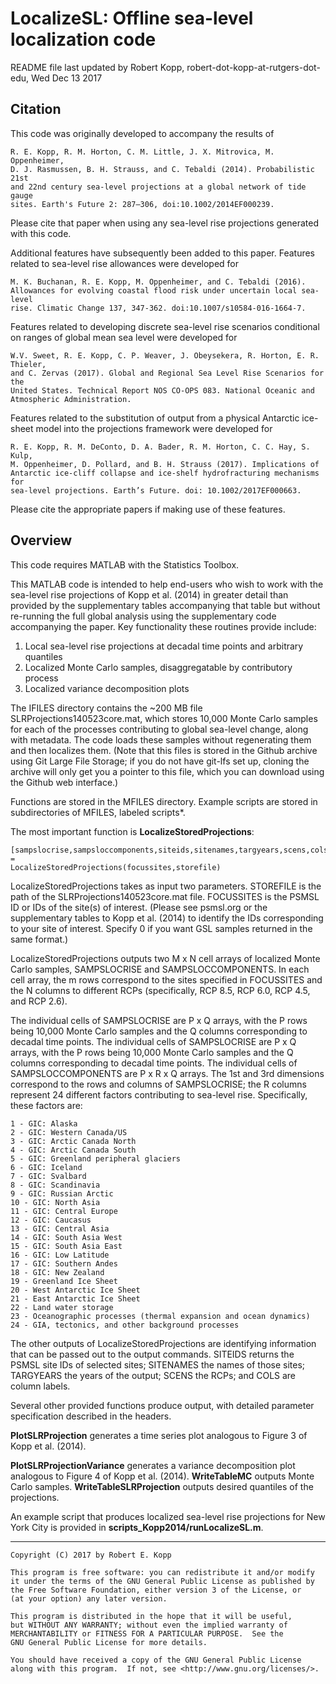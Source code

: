 # LocalizeSL: Offline sea-level localization code

README file last updated by Robert Kopp, robert-dot-kopp-at-rutgers-dot-edu, Wed Dec 13 2017

## Citation

This code was originally developed to accompany the results of

	R. E. Kopp, R. M. Horton, C. M. Little, J. X. Mitrovica, M. Oppenheimer,
	D. J. Rasmussen, B. H. Strauss, and C. Tebaldi (2014). Probabilistic 21st
	and 22nd century sea-level projections at a global network of tide	gauge
	sites. Earth's Future 2: 287–306, doi:10.1002/2014EF000239. 

Please cite that paper when using any sea-level rise projections generated with this code.

Additional features have subsequently been added to this  paper. Features related to sea-level rise allowances were developed for 

	M. K. Buchanan, R. E. Kopp, M. Oppenheimer, and C. Tebaldi (2016).
	Allowances for evolving coastal flood risk under uncertain local sea-level
	rise. Climatic Change 137, 347-362. doi:10.1007/s10584-016-1664-7.

Features related to developing discrete sea-level rise scenarios conditional on ranges of global mean sea level were developed for

	W.V. Sweet, R. E. Kopp, C. P. Weaver, J. Obeysekera, R. Horton, E. R. Thieler,
	and C. Zervas (2017). Global and Regional Sea Level Rise Scenarios for the
	United States. Technical Report NOS CO-OPS 083. National Oceanic and
	Atmospheric Administration.
	
Features related to the substitution of output from a physical Antarctic ice-sheet model into the projections framework were developed for

	R. E. Kopp, R. M. DeConto, D. A. Bader, R. M. Horton, C. C. Hay, S. Kulp,
	M. Oppenheimer, D. Pollard, and B. H. Strauss (2017). Implications of
	Antarctic ice-cliff collapse and ice-shelf hydrofracturing mechanisms for
	sea-level projections. Earth’s Future. doi: 10.1002/2017EF000663. 
	
Please cite the appropriate papers if making use of these features.

## Overview

This code requires MATLAB with the Statistics Toolbox.

This MATLAB code is intended to help end-users who wish to work with the sea-level rise projections of Kopp et al. (2014) in greater detail than provided by the supplementary tables accompanying that table but without re-running the full global analysis using the supplementary code accompanying the paper. Key functionality these routines provide include:

1. Local sea-level rise projections at decadal time points and arbitrary quantiles
2. Localized Monte Carlo samples, disaggregatable by contributory process
3. Localized variance decomposition plots 

The IFILES directory contains the ~200 MB file SLRProjections140523core.mat, which stores 10,000 Monte Carlo samples for each of the processes contributing to global sea-level change, along with metadata. The code loads these samples without regenerating them and then localizes them. (Note that this files is stored in the Github archive using Git Large File Storage; if you do not have git-lfs set up, cloning the archive will only get you a pointer to this file, which you can download using the Github web interface.)

Functions are stored in the MFILES directory. Example scripts are stored in subdirectories of MFILES, labeled scripts*.

The most important function is **LocalizeStoredProjections**:

 	[sampslocrise,sampsloccomponents,siteids,sitenames,targyears,scens,cols] =
	LocalizeStoredProjections(focussites,storefile)

LocalizeStoredProjections takes as input two parameters. STOREFILE is the path of the SLRProjections140523core.mat file. FOCUSSITES is the PSMSL ID or IDs of the site(s) of interest. (Please see psmsl.org or the supplementary tables to Kopp et al. (2014) to identify the IDs corresponding to your site of interest. Specify 0 if you want GSL samples returned in the same format.)

LocalizeStoredProjections outputs two M x N cell arrays of localized Monte Carlo samples, SAMPSLOCRISE and SAMPSLOCCOMPONENTS. In each cell array, the m rows correspond to the sites specified in FOCUSSITES and the N columns to different RCPs (specifically, RCP 8.5, RCP 6.0, RCP 4.5, and RCP 2.6). 

The individual cells of SAMPSLOCRISE are P x Q arrays, with the P rows being 10,000 Monte Carlo samples and the Q columns corresponding to decadal time points. The individual cells of SAMPSLOCRISE are P x Q arrays, with the P rows being 10,000 Monte Carlo samples and the Q columns corresponding to decadal time points. The individual cells of SAMPSLOCCOMPONENTS are P x R x Q arrays. The 1st and 3rd dimensions correspond to the rows and columns of SAMPSLOCRISE; the R columns represent 24 different factors contributing to sea-level rise. Specifically, these factors are:

	1 - GIC: Alaska
	2 - GIC: Western Canada/US
	3 - GIC: Arctic Canada North
	4 - GIC: Arctic Canada South
	5 - GIC: Greenland peripheral glaciers
	6 - GIC: Iceland
	7 - GIC: Svalbard
	8 - GIC: Scandinavia
	9 - GIC: Russian Arctic
	10 - GIC: North Asia
	11 - GIC: Central Europe
	12 - GIC: Caucasus
	13 - GIC: Central Asia
	14 - GIC: South Asia West
	15 - GIC: South Asia East
	16 - GIC: Low Latitude
	17 - GIC: Southern Andes
	18 - GIC: New Zealand
	19 - Greenland Ice Sheet
	20 - West Antarctic Ice Sheet
	21 - East Antarctic Ice Sheet
	22 - Land water storage
	23 - Oceanographic processes (thermal expansion and ocean dynamics)
	24 - GIA, tectonics, and other background processes
	
The other outputs of LocalizeStoredProjections are identifying information that can be passed out to the output commands. SITEIDS returns the PSMSL site IDs of selected sites; SITENAMES the names of those sites; TARGYEARS the years of the output; SCENS the RCPs; and COLS are column labels.

Several other provided functions produce output, with detailed parameter specification described in the headers.

**PlotSLRProjection** generates a time series plot analogous to Figure 3 of Kopp et al. (2014).

**PlotSLRProjectionVariance** generates a variance decomposition plot analogous to Figure 4 of Kopp et al. (2014).
**WriteTableMC** outputs Monte Carlo samples.
**WriteTableSLRProjection** outputs desired quantiles of the projections.

An example script that produces localized sea-level rise projections for New York City is provided in **scripts_Kopp2014/runLocalizeSL.m**.


----

    Copyright (C) 2017 by Robert E. Kopp

    This program is free software: you can redistribute it and/or modify
    it under the terms of the GNU General Public License as published by
    the Free Software Foundation, either version 3 of the License, or
    (at your option) any later version.

    This program is distributed in the hope that it will be useful,
    but WITHOUT ANY WARRANTY; without even the implied warranty of
    MERCHANTABILITY or FITNESS FOR A PARTICULAR PURPOSE.  See the
    GNU General Public License for more details.

    You should have received a copy of the GNU General Public License
    along with this program.  If not, see <http://www.gnu.org/licenses/>.
